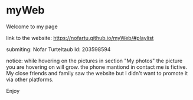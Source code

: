# myWeb
Welcome to my page

link to the website: https://nofartu.github.io/myWeb/#playlist

submiting: Nofar Turteltaub  Id: 203598594

notice:
while hovering on the pictures in section "My photos" the picture you are hovering on will grow.
the phone mantiond in contact me is fictive.
My close friends and family saw the website but I didn't want to promote it via other platforms.

Enjoy

